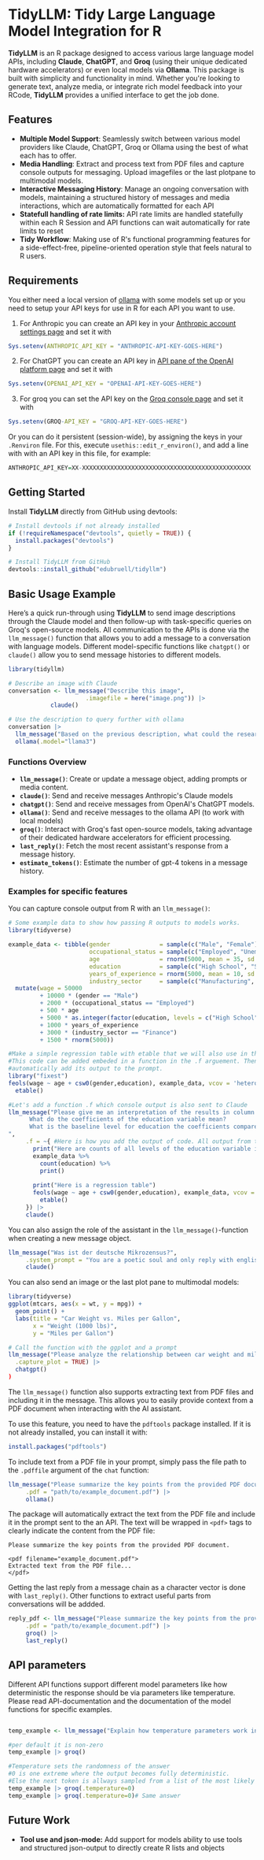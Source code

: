 # TidyLLM: Tidy Large Language Model Integration for R

**TidyLLM** is an R package designed to access various large language model APIs, including **Claude**, **ChatGPT**, and **Groq** (using their unique dedicated hardware accelerators) or even local models via **Ollama**. This package is built with simplicity and functionality in mind. Whether you're looking to generate text, analyze media, or integrate rich model feedback into your RCode, **TidyLLM** provides a unified interface to get the job done.

## Features

- **Multiple Model Support**: Seamlessly switch between various model providers like Claude, ChatGPT, Groq or Ollama using the best of what each has to offer.
- **Media Handling**: Extract and process text from PDF files and capture console outputs for messaging. Upload imagefiles or the last plotpane to multimodal models.
- **Interactive Messaging History**: Manage an ongoing conversation with models, maintaining a structured history of messages and media interactions, which are automatically formatted for each API
- **Statefull handling of rate limits:** API rate limits are handled statefully within each R Session and API functions can wait automatically for rate limits to reset
- **Tidy Workflow**: Making use of R's functional programming features for a side-effect-free, pipeline-oriented operation style that feels natural to R users.

## Requirements

You either need a local version of [ollama](https://ollama.com/) with some models set up or you 
need to setup your API keys for use in R for each API you want to use. 

1. For Anthropic you can create an API key in your [Anthropic account settings
page](https://console.anthropic.com/settings/keys) and set it with

``` r
Sys.setenv(ANTHROPIC_API_KEY = "ANTHROPIC-API-KEY-GOES-HERE")
```

2. For ChatGPT you can create an API key in  [API pane of the OpenAI platform
page](https://platform.openai.com/api-keys) and set it with

``` r
Sys.setenv(OPENAI_API_KEY = "OPENAI-API-KEY-GOES-HERE")
```

3. For groq you can set the API key on the [Groq console page](https://console.groq.com/keys) and set it with
``` r
Sys.setenv(GROQ-API_KEY = "GROQ-API-KEY-GOES-HERE")
```

Or you can do it persistent (session-wide), by assigning the keys in your
`.Renviron` file. For this, execute `usethis::edit_r_environ()`, and add a
line with with an API key in this file, for example:

``` r
ANTHROPIC_API_KEY=XX-XXXXXXXXXXXXXXXXXXXXXXXXXXXXXXXXXXXXXXXXXXXXXXXX
```

## Getting Started

Install **TidyLLM** directly from GitHub using devtools:

```R
# Install devtools if not already installed
if (!requireNamespace("devtools", quietly = TRUE)) {
  install.packages("devtools")
}

# Install TidyLLM from GitHub
devtools::install_github("edubruell/tidyllm")
```
## Basic Usage Example

Here’s a quick run-through using **TidyLLM** to send image descriptions through the Claude model and then follow-up with task-specific queries on Groq's open-source models.
All communication to the APIs is done via the `llm_message()` function that allows you to add a message to a conversation with language models. Different model-specific functions like `chatgpt()` or `claude()` 
allow you to send message histories to different models. 

```R
library(tidyllm)

# Describe an image with Claude
conversation <- llm_message("Describe this image",
                      .imagefile = here("image.png")) |>
            claude()

# Use the description to query further with ollama
conversation |>
  llm_message("Based on the previous description, what could the research here be about?") |>
  ollama(.model="llama3")
```
### Functions Overview

- **`llm_message()`**: Create or update a message object, adding prompts or media content.
- **`claude()`**: Send and receive messages  Anthropic's Claude models
- **`chatgpt()`**: Send and receive messages from OpenAI's ChatGPT models.
- **`ollama()`**: Send and receive messages to the ollama API (to work with local models)
- **`groq()`**: Interact with Groq's fast open-source models, taking advantage of their dedicated hardware accelerators for efficient processing.
- **`last_reply()`**: Fetch the most recent assistant's response from a message history.
- **`estimate_tokens()`**: Estimate the number of gpt-4 tokens in a message history.

### Examples for specific features

You can capture console output from R with an `llm_message()`:
```r
# Some example data to show how passing R outputs to models works.
library(tidyverse)

example_data <- tibble(gender              = sample(c("Male", "Female"), 5000, replace = TRUE),
                       occupational_status = sample(c("Employed", "Unemployed", "Student", "Retired"), 5000, replace = TRUE),
                       age                 = rnorm(5000, mean = 35, sd = 10), 
                       education           = sample(c("High School", "Some College", "Bachelor's Degree", "Master's Degree", "Doctorate"), 5000, replace = TRUE), 
                       years_of_experience = rnorm(5000, mean = 10, sd = 5), 
                       industry_sector     = sample(c("Manufacturing", "Finance", "Healthcare", "Retail", "Education"), 5000, replace = TRUE)) %>%
  mutate(wage = 50000 
         + 10000 * (gender == "Male") 
         + 2000 * (occupational_status == "Employed") 
         + 500 * age 
         + 5000 * as.integer(factor(education, levels = c("High School", "Some College", "Bachelor's Degree", "Master's Degree", "Doctorate")))
         + 1000 * years_of_experience 
         + 3000 * (industry_sector == "Finance")
         + 1500 * rnorm(5000))

#Make a simple regression table with etable that we will also use in the example
#This code can be added embeded in a function in the .f arguement. Then we can 
#automatically add its output to the prompt.
library("fixest")
feols(wage ~ age + csw0(gender,education), example_data, vcov = 'hetero') %>%
  etable()

#Let's add a function .f which console output is also sent to Claude
llm_message("Please give me an interpretation of the results in column 3 of the regression table below. 
      What do the coefficients of the education variable mean? 
      What is the baseline level for education the coefficients compare to?
",
     .f = ~{ #Here is how you add the output of code. All output from the function(){} is captured and added to the prompt
       print("Here are counts of all levels of the education variable including the baseline:")
       example_data %>%
         count(education) %>%
         print()
       
       print("Here is a regression table")
       feols(wage ~ age + csw0(gender,education), example_data, vcov = 'hetero') %>%
         etable()
     }) |>
     claude() 
```
You can also assign the role of the assistant in the `llm_message()`-function when creating a new message object.
```r
llm_message("Was ist der deutsche Mikrozensus?",
     .system_prompt = "You are a poetic soul and only reply with english 4 verse poems") |>
     claude()
```

You can also send an image or the last plot pane to multimodal models:

```r
library(tidyverse)
ggplot(mtcars, aes(x = wt, y = mpg)) +
  geom_point() +
  labs(title = "Car Weight vs. Miles per Gallon",
       x = "Weight (1000 lbs)",
       y = "Miles per Gallon")

# Call the function with the ggplot and a prompt
llm_message("Please analyze the relationship between car weight and miles per gallon based on the provided plot.",
  .capture_plot = TRUE) |>
  chatgpt()
)
```

The `llm_message()` function also supports extracting text from PDF files and including it in the message. This allows you to easily provide context from a PDF document when interacting with the AI assistant.

To use this feature, you need to have the `pdftools` package installed. If it is not already installed, you can install it with:

```r
install.packages("pdftools")
```

To include text from a PDF file in your prompt, simply pass the file path to the `.pdffile` argument of the `chat` function:

```r
llm_message("Please summarize the key points from the provided PDF document.", 
     .pdf = "path/to/example_document.pdf") |>
     ollama()
```

The package will automatically extract the text from the PDF file and include it in the prompt sent to the an API. The text will be wrapped in `<pdf>` tags to clearly indicate the content from the PDF file:

```
Please summarize the key points from the provided PDF document.

<pdf filename="example_document.pdf">
Extracted text from the PDF file...
</pdf>
```

Getting the last reply from a message chain as a character vector is done with `last_reply()`. Other functions to extract useful parts from conversations will be addded.

```r
reply_pdf <- llm_message("Please summarize the key points from the provided PDF document.", 
     .pdf = "path/to/example_document.pdf") |>
     groq() |>
     last_reply()
```

## API parameters

Different API functions support different model parameters like  how deterministic the response should be via parameters like temperature. Please read API-documentation and the documentation of the model functions for specific examples.

```r

temp_example <- llm_message("Explain how temperature parameters work in large language model.")

#per default it is non-zero
temp_example |> groq()

#Temperature sets the randomness of the answer
#0 is one extreme where the output becomes fully deterministic. 
#Else the next token is allways sampled from a list of the most likely tokens. Here only the most likely token is used every time.
temp_example |> groq(.temperature=0)
temp_example |> groq(.temperature=0)# Same answer

```

## Future Work

- **Tool use and json-mode:** Add support for models ability to use tools and structured json-output to directly create R lists and objects

